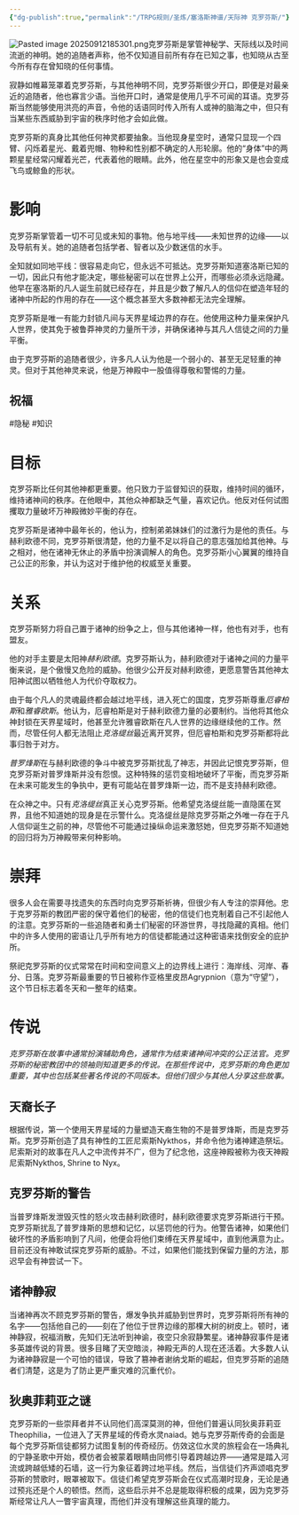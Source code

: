 ```yaml
---
{"dg-publish":true,"permalink":"/TRPG规则/圣炼/塞洛斯神谱/天际神 克罗芬斯/"}
---
```


![Pasted image 20250912185301.png](/img/user/zz%E7%B4%A0%E6%9D%90/Pasted%20image%2020250912185301.png)克罗芬斯是掌管神秘学、天际线以及时间流逝的神明。她的追随者声称，他不仅知道目前所有存在已知之事，也知晓从古至今所有存在曾知晓的任何事情。

寂静如帷幕笼罩着克罗芬斯，与其他神明不同，克罗芬斯很少开口，即便是对最亲近的追随者，他也寡言少语。当他开口时，通常是使用几乎不可闻的耳语。克罗芬斯当然能够使用洪亮的声音，令他的话语同时传入所有人或神的脑海之中，但只有当某些东西威胁到宇宙的秩序时他才会如此做。

克罗芬斯的真身比其他任何神灵都要抽象。当他现身星空时，通常只显现一个四臂、闪烁着星光、戴着兜帽、物种和性别都不确定的人形轮廓。他的“身体”中的两颗星星经常闪耀着光芒，代表着他的眼睛。此外，他在星空中的形象又是也会变成飞鸟或鲸鱼的形状。

# 影响
克罗芬斯掌管着一切不可见或未知的事物。他与地平线——未知世界的边缘——以及导航有关。她的追随者包括学者、智者以及少数迷信的水手。

全知就如同地平线：很容易走向它，但永远不可抵达。克罗芬斯知道塞洛斯已知的一切，因此只有他才能决定，哪些秘密可以在世界上公开，而哪些必须永远隐藏。他早在塞洛斯的凡人诞生前就已经存在，并且是少数了解凡人的信仰在塑造年轻的诸神中所起的作用的存在——这个概念甚至大多数神都无法完全理解。

克罗芬斯是唯一有能力封锁凡间与天界星域边界的存在。他使用这种力量来保护凡人世界，使其免于被鲁莽神灵的力量所干涉，并确保诸神与其凡人信徒之间的力量平衡。

由于克罗芬斯的追随者很少，许多凡人认为他是一个弱小的、甚至无足轻重的神灵。但对于其他神灵来说，他是万神殿中一股值得尊敬和警惕的力量。
## 祝福
#隐秘 #知识

# 目标
克罗芬斯比任何其他神都更重要。他只致力于监督知识的获取，维持时间的循环，维持诸神间的秩序。在他眼中，其他众神都缺乏气量，喜欢记仇。他反对任何试图攫取力量破坏万神殿微妙平衡的存在。

克罗芬斯是诸神中最年长的，他认为，控制弟弟妹妹们的过激行为是他的责任。与赫利欧德不同，克罗芬斯很清楚，他的力量不足以将自己的意志强加给其他神。与之相对，他在诸神无休止的矛盾中扮演调解人的角色。克罗芬斯小心翼翼的维持自己公正的形象，并认为这对于维护他的权威至关重要。

# 关系
克罗芬斯努力将自己置于诸神的纷争之上，但与其他诸神一样，他也有对手，也有盟友。

他的对手主要是太阳神*赫利欧德*。克罗芬斯认为，赫利欧德对于诸神之间的力量平衡来说，是个傲慢又危险的威胁。他很少公开反对赫利欧德，更愿意警告其他神太阳神试图以牺牲他人为代价夺取权力。

由于每个凡人的灵魂最终都会越过地平线，进入死亡的国度，克罗芬斯尊重*厄睿柏斯*和*雅睿欧斯*。他认为，厄睿柏斯是对于赫利欧德力量的必要制约。当他将其他众神封锁在天界星域时，他甚至允许雅睿欧斯在凡人世界的边缘继续他的工作。然而，尽管任何人都无法阻止*克洛缇丝*最近离开冥界，但厄睿柏斯和克罗芬斯都将此事归咎于对方。

*普罗烽斯*在与赫利欧德的争斗中被克罗芬斯扰乱了神志，并因此记恨克罗芬斯，但克罗芬斯对普罗烽斯并没有怨恨。这种特殊的惩罚变相地破坏了平衡，而克罗芬斯在未来可能发生的争执中，更有可能站在普罗烽斯一边，而不是支持赫利欧德。

在众神之中。只有*克洛缇丝*真正关心克罗芬斯。他希望克洛缇丝能一直隐匿在冥界，且他不知道她的现身是在示警什么。克洛缇丝是除克罗芬斯之外唯一存在于凡人信仰诞生之前的神，尽管他不可能通过操纵命运来激怒她，但克罗芬斯不知道她的回归将为万神殿带来何种影响。

# 崇拜
很多人会在需要寻找遗失的东西时向克罗芬斯祈祷，但很少有人专注的崇拜他。忠于克罗芬斯的教团严密的保守着他们的秘密，他的信徒们也克制着自己不引起他人的注意。克罗芬斯的一些追随者和勇士们秘密的环游世界，寻找隐藏的真相。他们中的许多人使用的密语让几乎所有地方的信徒都能通过这种密语来找倒安全的庇护所。

祭祀克罗芬斯的仪式常常在时间和空间意义上的边界线上进行：海岸线、河岸、春分、日落。克罗芬斯最重要的节日被称作亚格里皮昂Agrypnion（意为“守望”），这个节日标志着冬天和一整年的结束。

# 传说

*克罗芬斯在故事中通常扮演辅助角色，通常作为结束诸神间冲突的公正法官。克罗芬斯的秘密教团中的领袖则知道更多的传说。在那些传说中，克罗芬斯的角色更加重要，其中也包括某些著名传说的不同版本。但他们很少与其他人分享这些故事。*

## 天裔长子
根据传说，第一个使用天界星域的力量塑造天裔生物的不是普罗烽斯，而是克罗芬斯。克罗芬斯创造了具有神性的工匠尼索斯Nykthos，并命令他为诸神建造祭坛。尼索斯对的故事在凡人之中流传并不广，但为了纪念他，这座神殿被称为夜天神殿尼索斯Nykthos, Shrine to Nyx。

## 克罗芬斯的警告
当普罗烽斯发泄毁灭性的怒火攻击赫利欧德时，赫利欧德要求克罗芬斯进行干预。克罗芬斯扰乱了普罗烽斯的思想和记忆，以惩罚他的行为。他警告诸神，如果他们破坏性的矛盾影响到了凡间，他便会将他们束缚在天界星域中，直到他满意为止。目前还没有神敢试探克罗芬斯的威胁。不过，如果他们能找到保留力量的方法，那迟早会有神尝试一下。

## 诸神静寂
当诸神再次不顾克罗芬斯的警告，爆发争执并威胁到世界时，克罗芬斯将所有神的名字——包括他自己的——刻在了他位于世界边缘的那棵大树的树皮上。顿时，诸神静寂，祝福消散，先知们无法听到神谕，夜空只余寂静繁星。诸神静寂事件是诸多英雄传说的背景。很多目睹了天空暗淡，神殿无声的人现在还活着。大多数人认为诸神静寂是一个可怕的错误，导致了篡神者谢纳戈斯的崛起，但克罗芬斯的追随者们清楚，这是为了防止更严重灾难的沉重代价。

## 狄奥菲莉亚之谜
克罗芬斯的一些崇拜者并不认同他们高深莫测的神，但他们普遍认同狄奥菲莉亚Theophilia，一位进入了天界星域的传奇水灵naiad。她与克罗芬斯传奇的会面是每个克罗芬斯信徒都努力试图复制的传奇经历。仿效这位水灵的旅程会在一场典礼的宁静圣歌中开始，模仿者会被蒙着眼睛由同修引导着跨越边界——通常是踏入河流或跨越低矮的石墙，这一行为象征着跨过地平线。然后，当信徒们齐声颂唱克罗芬斯的赞歌时，眼罩被取下。信徒们希望克罗芬斯会在仪式高潮时现身，无论是通过预兆还是个人的顿悟。然而，这些启示并不总是能取得积极的成果，因为克罗芬斯经常让凡人一瞥宇宙真理，而他们并没有理解这些真理的能力。